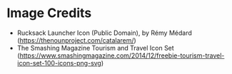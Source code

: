 # Image Credits

* Rucksack Launcher Icon (Public Domain), by Rémy Médard (https://thenounproject.com/catalarem/)
* The Smashing Magazine Tourism and Travel Icon Set (https://www.smashingmagazine.com/2014/12/freebie-tourism-travel-icon-set-100-icons-png-svg)
